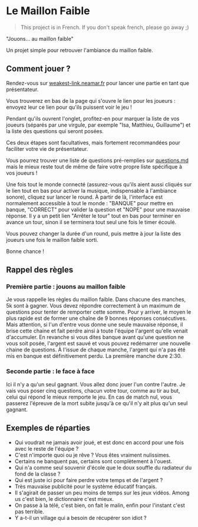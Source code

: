# Le Maillon Faible
> This project is in French. If you don't speak french, please go away ;)

"Jouons... au maillon faible"

Un projet simple pour retrouver l'ambiance du maillon faible.

## Comment jouer ?
Rendez-vous sur [weakest-link.neamar.fr](weakest-link.neamar.fr) pour lancer une partie en tant que présentateur.

Vous trouverez en bas de la page qui s'ouvre le lien pour les joueurs : envoyez leur ce lien pour qu'ils puissent voir le jeu !

Pendant qu'ils ouvrent l'onglet, profitez-en pour marquer la liste de vos joueurs (séparés par une virgule, par exemple "Isa, Matthieu, Guillaume") et la liste des questions qui seront posées.

Ces deux étapes sont facultatives, mais fortement recommandées pour faciliter votre vie de présentateur.

Vous pourrez trouver une liste de questions pré-remplies sur [questions.md](questions.md) mais le mieux reste tout de même de faire votre propre liste spécifique à vos joueurs !

Une fois tout le monde connecté (assurez-vous qu'ils aient aussi cliqués sur le lien tout en bas pour activer la musique, indispensable à l'ambiance sonore), cliquez sur lancer le round. À partir de là, l'interface est normalement accessible à tout le monde : "BANQUE" pour mettre en banque, "CORRECT" pour valider la question et "NOPE" pour une mauvaise réponse. Il y a un petit lien "Arrêter le tour" tout en bas pour terminer en avance un tour, sinon il se terminera tout seul une fois le timer écoulé.

Vous pouvez changer la durée d'un round, puis mettre à jour la liste des joueurs une fois le maillon faible sorti.

Bonne chance !

## Rappel des règles
### Première partie : jouons au maillon faible
Je vous rappelle les règles du maillon faible. Dans chacune des manches, 5k sont à gagner. Vous devez répondre correctement à un maximum de questions pour tenter de remporter cette somme. Pour y arriver, le moyen le plus rapide est de former une chaîne de 9 bonnes réponses consécutives. Mais attention, si l'un d'entre vous donne une seule mauvaise réponse, il brise cette chaine et fait perdre ainsi à toute l'équipe l'argent qu'elle venait d'accumuler. En revanche si vous dites banque avant qu'une question ne vous soit posée, l'argent est sauvé et vous pouvez redémarrer une nouvelle chaine de questions. À l'issue de chaque manche, l'argent qui n'a pas été mis en banque est définitivement perdu. La première manche dure 2:30.

### Seconde partie : le face à face
Ici il n'y a qu'un seul gagnant. Vous allez donc jouer l'un contre l'autre. Je vais vous poser cinq questions, chacun votre tour, comme au tir au but, celui qui répond le mieux remporte le jeu. En cas de match nul, vous passerez l'épreuve de la mort subite jusqu'à ce qu'il n'y ait plus qu'un seul gagnant.

## Exemples de réparties
* Qui voudrait ne jamais avoir joué, et est donc en accord pour une fois avec le reste de l'équipe ?
* C'est n'importe quoi ou je rêve ? Vous êtes vraiment nulissimes.
* Certains ne banquent pas, certains sont complètement à l'ouest.
* Qui n'a comme seul souvenir d'école que le doux souffle du radiateur du fond de la classe ?
* Qui est juste ici pour faire perdre votre temps et de l'argent ?
* Très mauvaise publicité pour le système éducatif français.
* Il s'agirait de passer un peu moins de temps sur les jeux vidéos. Among us c'est bien, le dictionnaire c'est mieux.
* On passe à la télé, c'est bien, on fait le malin, enfin pour l'instant c'est pas terrible.
* Y a-t-il un village qui a besoin de récupérer son idiot ?
